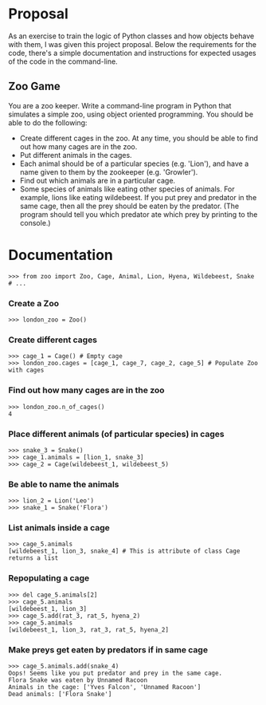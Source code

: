 # Proposal

As an exercise to train the logic of Python classes and how objects behave with them, I was given this project proposal. Below the requirements for the code, there's a simple documentation and instructions for expected usages of the code in the command-line. 

## Zoo Game

You are a zoo keeper.  Write a command-line program in Python that simulates a simple zoo, using object oriented programming.  You should be able to do the following: 

* Create different cages in the zoo.  At any time, you should be able to find out how many cages are in the zoo.
* Put different animals in the cages. 
* Each animal should be of a particular species (e.g. 'Lion'), and have a name given to them by the zookeeper (e.g. 'Growler').
* Find out which animals are in a particular cage.
* Some species of animals like eating other species of animals.  For example, lions like eating wildebeest.  If you put prey and predator in the same cage, then all the prey should be eaten by the predator.  (The program should tell you which predator ate which prey by printing to the console.)



# Documentation
```
>>> from zoo import Zoo, Cage, Animal, Lion, Hyena, Wildebeest, Snake # ...
```

### Create a Zoo
```
>>> london_zoo = Zoo()
```

### Create different cages
```
>>> cage_1 = Cage() # Empty cage
>>> london_zoo.cages = [cage_1, cage_7, cage_2, cage_5] # Populate Zoo with cages
```

### Find out how many cages are in the zoo
```
>>> london_zoo.n_of_cages()
4
```

### Place different animals (of particular species) in cages
```>>> lion_1 = Lion()
>>> snake_3 = Snake()
>>> cage_1.animals = [lion_1, snake_3]
>>> cage_2 = Cage(wildebeest_1, wildebeest_5)
```

### Be able to name the animals 
```
>>> lion_2 = Lion('Leo')
>>> snake_1 = Snake('Flora')
```

### List animals inside a cage
```
>>> cage_5.animals
[wildebeest_1, lion_3, snake_4] # This is attribute of class Cage returns a list
```

### Repopulating a cage
```
>>> del cage_5.animals[2]
>>> cage_5.animals
[wildebeest_1, lion_3]
>>> cage_5.add(rat_3, rat_5, hyena_2)
>>> cage_5.animals
[wildebeest_1, lion_3, rat_3, rat_5, hyena_2]
```

### Make preys get eaten by predators if in same cage
```
>>> cage_5.animals.add(snake_4)
Oops! Seems like you put predator and prey in the same cage.
Flora Snake was eaten by Unnamed Racoon
Animals in the cage: ['Yves Falcon', 'Unnamed Racoon']
Dead animals: ['Flora Snake']
```
